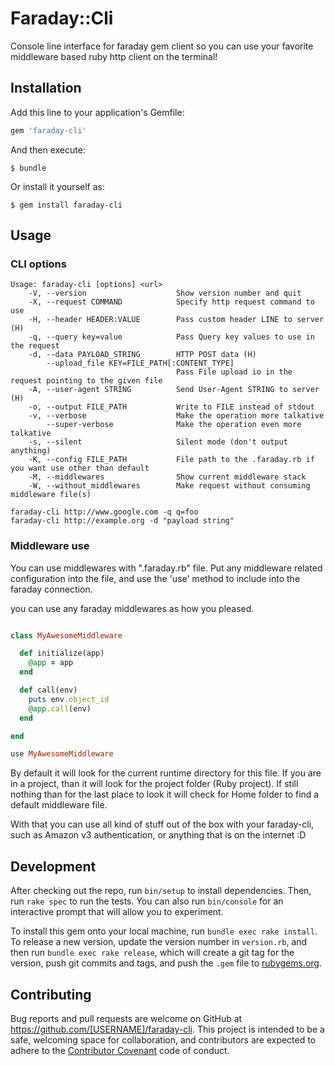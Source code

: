 # Faraday::Cli

Console line interface for faraday gem client so you can use your favorite middleware based ruby http client on the terminal!


## Installation

Add this line to your application's Gemfile:

```ruby
gem 'faraday-cli'
```

And then execute:

    $ bundle

Or install it yourself as:

    $ gem install faraday-cli

## Usage

### CLI options

```shell
Usage: faraday-cli [options] <url>
    -V, --version                    Show version number and quit
    -X, --request COMMAND            Specify http request command to use
    -H, --header HEADER:VALUE        Pass custom header LINE to server (H)
    -q, --query key=value            Pass Query key values to use in the request
    -d, --data PAYLOAD_STRING        HTTP POST data (H)
        --upload_file KEY=FILE_PATH[:CONTENT_TYPE]
                                     Pass File upload io in the request pointing to the given file
    -A, --user-agent STRING          Send User-Agent STRING to server (H)
    -o, --output FILE_PATH           Write to FILE instead of stdout
    -v, --verbose                    Make the operation more talkative
        --super-verbose              Make the operation even more talkative
    -s, --silent                     Silent mode (don't output anything)
    -K, --config FILE_PATH           File path to the .faraday.rb if you want use other than default
    -M, --middlewares                Show current middleware stack
    -W, --without_middlewares        Make request without consuming middleware file(s)

faraday-cli http://www.google.com -q q=foo
faraday-cli http://example.org -d "payload string"
```

### Middleware use

You can use middlewares with ".faraday.rb" file. 
Put any middleware related configuration into the file,
and use the 'use' method to include into the faraday connection.

you can use any faraday middlewares as how you pleased.
 
```ruby

class MyAwesomeMiddleware

  def initialize(app)
    @app = app
  end

  def call(env)
    puts env.object_id
    @app.call(env)
  end

end

use MyAwesomeMiddleware

```

By default it will look for the current runtime directory for this file. 
If you are in a project, than it will look for the project folder (Ruby project).
If still nothing than for the last place to look it will check for Home folder to find a default middleware file.

With that you can use all kind of stuff out of the box with your faraday-cli, such as Amazon v3 authentication, or
 anything that is on the internet :D

## Development

After checking out the repo, run `bin/setup` to install dependencies. Then, run `rake spec` to run the tests. You can also run `bin/console` for an interactive prompt that will allow you to experiment.

To install this gem onto your local machine, run `bundle exec rake install`. To release a new version, update the version number in `version.rb`, and then run `bundle exec rake release`, which will create a git tag for the version, push git commits and tags, and push the `.gem` file to [rubygems.org](https://rubygems.org).

## Contributing

Bug reports and pull requests are welcome on GitHub at https://github.com/[USERNAME]/faraday-cli. This project is intended to be a safe, welcoming space for collaboration, and contributors are expected to adhere to the [Contributor Covenant](contributor-covenant.org) code of conduct.

